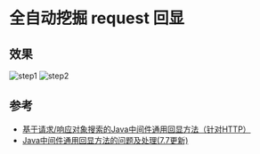 # 全自动挖掘 request 回显
## 效果
![step1](https://github.com/feihong-cs/deserizationEcho/blob/master/%E5%85%A8%E8%87%AA%E5%8A%A8%E6%8C%96%E6%8E%98%20request%20%E5%9B%9E%E6%98%BE/img/step1.png?raw=true)
![step2](https://github.com/feihong-cs/deserizationEcho/blob/master/%E5%85%A8%E8%87%AA%E5%8A%A8%E6%8C%96%E6%8E%98%20request%20%E5%9B%9E%E6%98%BE/img/step2.png?raw=true)
## 参考
* [基于请求/响应对象搜索的Java中间件通用回显方法（针对HTTP）](https://blog.csdn.net/fnmsd/article/details/106709736)
* [Java中间件通用回显方法的问题及处理(7.7更新)](https://blog.csdn.net/fnmsd/article/details/106890242)
